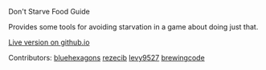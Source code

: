 Don't Starve Food Guide

Provides some tools for avoiding starvation
in a game about doing just that.

[Live version on
github.io](https://dainv91.github.io/dontstarve/foodguide/html/index.htm)

Contributors:
  [bluehexagons](https://github.com/bluehexagons)
  [rezecib](https://github.com/rezecib)
  [levy9527](https://github.com/levy9527)
  [brewingcode](https://github.com/brewingcode)
